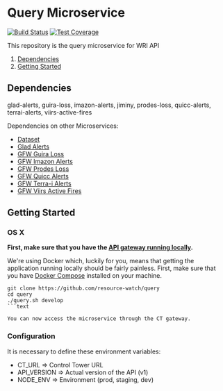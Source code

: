 # Query Microservice

[![Build Status](https://travis-ci.org/resource-watch/query.svg?branch=develop)](https://travis-ci.org/resource-watch/query)
[![Test Coverage](https://api.codeclimate.com/v1/badges/3e6b21174a2e8fe2192c/test_coverage)](https://codeclimate.com/github/resource-watch/query/test_coverage)

This repository is the query microservice for WRI API

1. [Dependencies](#dependencies)
2. [Getting Started](#getting-started)

## Dependencies

 glad-alerts, guira-loss, imazon-alerts, jiminy, prodes-loss, quicc-alerts, terrai-alerts, viirs-active-fires

Dependencies on other Microservices:
- [Dataset](https://github.com/resource-watch/dataset/)
- [Glad Alerts](https://github.com/gfw-api/glad-analysis-tiled)
- [GFW Guira Loss](https://github.com/gfw-api/gfw-guira-loss-api)
- [GFW Imazon Alerts](https://github.com/gfw-api/gfw-imazon-alerts-api)
- [GFW Prodes Loss](https://github.com/gfw-api/gfw-prodes-loss-api)
- [GFW Quicc Alerts](https://github.com/gfw-api/gfw-quicc-alerts-api)
- [GFW Terra-i Alerts](https://github.com/gfw-api/gfw-terrai-alerts-api)
- [GFW Viirs Active Fires](https://github.com/gfw-api/gfw-viirs-fires-api)

## Getting Started

### OS X

**First, make sure that you have the [API gateway running
locally](https://github.com/control-tower/control-tower).**

We're using Docker which, luckily for you, means that getting the
application running locally should be fairly painless. First, make sure
that you have [Docker Compose](https://docs.docker.com/compose/install/)
installed on your machine.

```
git clone https://github.com/resource-watch/query
cd query
./query.sh develop
```text

You can now access the microservice through the CT gateway.

```

### Configuration

It is necessary to define these environment variables:

* CT_URL => Control Tower URL
* API_VERSION => Actual version of the API (v1)
* NODE_ENV => Environment (prod, staging, dev)


